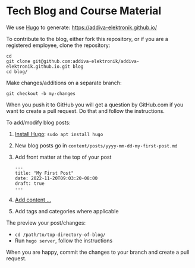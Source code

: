 Tech Blog and Course Material
=============================

We use [Hugo](https://gohugo.io) to generate: <https://addiva-elektronik.github.io/>

To contribute to the blog, either fork this repository, or if you are a
registered employee, clone the repository:

    cd
    git clone git@github.com:addiva-elektronik/addiva-elektronik.github.io.git blog
	cd blog/

Make changes/additions on a separate branch:

    git checkout -b my-changes

When you push it to GitHub you will get a question by GitHub.com if you
want to create a pull request.  Do that and follow the instructions.

To add/modify blog posts:

 1. [Install Hugo](https://gohugo.io/installation/): `sudo apt install hugo`
 2. New blog posts go in `content/posts/yyyy-mm-dd-my-first-post.md`
 3. Add front matter at the top of your post
 
        ---
        title: "My First Post"
        date: 2022-11-20T09:03:20-08:00
        draft: true
        ---

 4. [Add content ...](https://gohugo.io/getting-started/quick-start/#add-content)
 5. Add tags and categories where applicable
 
The preview your post/changes:

 - `cd /path/to/top-directory-of-blog/`
 - Run `hugo server`, follow the instructions

When you are happy, commit the changes to your branch and create a pull request.
